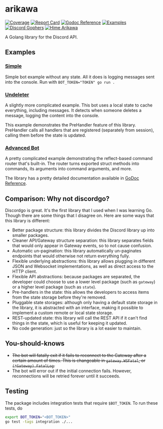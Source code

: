 # arikawa

[![       Coverage](https://gitlab.com/diamondburned/arikawa/badges/master/coverage.svg?style=flat-square)](https://gitlab.com/diamondburned/arikawa/commits/master         )
[![    Report Card](https://goreportcard.com/badge/github.com/diamondburned/arikawa?style=flat-square    )](https://goreportcard.com/report/github.com/diamondburned/arikawa)
[![Godoc Reference](https://img.shields.io/badge/godoc-reference-blue?style=flat-square                  )](https://godoc.org/github.com/diamondburned/arikawa              )
[![       Examples](https://img.shields.io/badge/Example-__example%2F-blueviolet?style=flat-square       )](https://github.com/diamondburned/arikawa/tree/master/_example   )
[![Discord Gophers](https://img.shields.io/badge/Discord%20Gophers-%23arikawa-%237289da?style=flat-square)](https://discord.gg/7jSf85J                                      )
[![   Hime Arikawa](https://img.shields.io/badge/Hime-Arikawa-ea75a2?style=flat-square                   )](https://hime-goto.fandom.com/wiki/Hime_Arikawa                  )

A Golang library for the Discord API.

## Examples

### [Simple](https://github.com/diamondburned/arikawa/tree/master/_example/simple)

Simple bot example without any state. All it does is logging messages sent into
the console. Run with `BOT_TOKEN="TOKEN" go run .`

### [Undeleter](https://github.com/diamondburned/arikawa/tree/master/_example/undeleter)

A slightly more complicated example. This bot uses a local state to cache
everything, including messages. It detects when someone deletes a message,
logging the content into the console.

This example demonstrates the PreHandler feature of this library. PreHandler
calls all handlers that are registered (separately from session), calling them
before the state is updated.

### [Advanced Bot](https://github.com/diamondburned/arikawa/tree/master/_example/advanced_bot)

A pretty complicated example demonstrating the reflect-based command router
that's built-in. The router turns exported struct methods into commands, its
arguments into command arguments, and more.

The library has a pretty detailed documentation available in [GoDoc
Reference](https://godoc.org/github.com/diamondburned/arikawa/bot).

## Comparison: Why not discordgo?

Discordgo is great. It's the first library that I used when I was learning Go.
Though there are some things that I disagree on. Here are some ways that this
library is different:

- Better package structure: this library divides the Discord library up into
smaller packages.
- Cleaner API/Gateway structure separation: this library separates fields that
would only appear in Gateway events, so to not cause confusion.
- Automatic un-pagination: this library automatically un-paginates endpoints
that would otherwise not return everything fully.
- Flexible underlying abstractions: this library allows plugging in different
JSON and Websocket implementations, as well as direct access to the HTTP 
client.
- Flexible API abstractions: because packages are separated, the developer could
choose to use a lower level package (such as `gateway`) or a higher level
package (such as `state`).
- Pre-handlers in the state: this allows the developers to access items from the
state storage before they're removed.
- Pluggable state storages: although only having a default state storage in the
library, it is abstracted with an interface, making it possible to implement a
custom remote or local state storage.
- REST-updated state: this library will call the REST API if it can't find
things in the state, which is useful for keeping it updated.
- No code generation: just so the library is a lot easier to maintain.

## You-should-knows

- ~~The bot will fatally exit if it fails to reconnect to the Gateway after a
certain amount of times. This is changeable in `gateway.WSFatal`, or
`(*Gateway).FatalLog`.~~
- The bot will error out if the initial connection fails. However, reconnections
will be retried forever until it succeeds.

## Testing

The package includes integration tests that require `$BOT_TOKEN`. To run these
tests, do

```sh
export BOT_TOKEN="<BOT_TOKEN>"
go test -tags integration ./...
```
